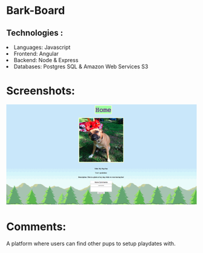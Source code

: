 # Bark-Board

<h2>Technologies :</h2>

  <li>Languages: Javascript
  <li>Frontend: Angular
  <li>Backend: Node & Express
  <li>Databases: Postgres SQL & Amazon Web Services S3

<h1>Screenshots:</h1>

 <img src="/public/images/barkboardone.png" />
 <!-- <img src="/public/pupparktwo.png" />
 <img src="/public/pupparkthree.png" />
 <img src="/public/pupparkfour.png" /> -->

 <h1>Comments:</h1> <p>A platform where users can find other pups to setup playdates with.</p>

